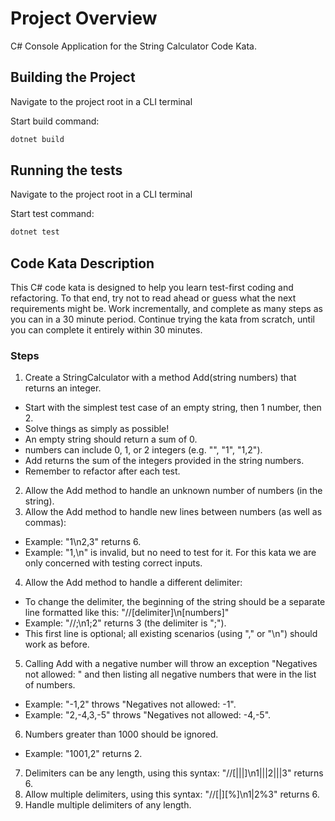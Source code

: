 # Project Overview
C# Console Application for the String Calculator Code Kata. 


## Building the Project
Navigate to the project root in a CLI terminal


Start build command:
```sh
dotnet build
```

## Running the tests
Navigate to the project root in a CLI terminal


Start test command:
```sh
dotnet test
```

## Code Kata Description
This C# code kata is designed to help you learn test-first coding and refactoring. To that end, try not to read ahead or guess what the next requirements might be. Work incrementally, and complete as many steps as you can in a 30 minute period. Continue trying the kata from scratch, until you can complete it entirely within 30 minutes.

### Steps
1. Create a StringCalculator with a method Add(string numbers) that returns an integer.
  -  Start with the simplest test case of an empty string, then 1 number, then 2.
  - Solve things as simply as possible!
  - An empty string should return a sum of 0.
  - numbers can include 0, 1, or 2 integers (e.g. "", "1", "1,2").
  - Add returns the sum of the integers provided in the string numbers.
  - Remember to refactor after each test.
2. Allow the Add method to handle an unknown number of numbers (in the string).
3. Allow the Add method to handle new lines between numbers (as well as commas):
  - Example: "1\n2,3" returns 6.
  - Example: "1,\n" is invalid, but no need to test for it. For this kata we are only concerned with testing correct inputs.
4. Allow the Add method to handle a different delimiter:
  - To change the delimiter, the beginning of the string should be a separate line formatted like this: "//[delimiter]\n[numbers]"
  - Example: "//;\n1;2" returns 3 (the delimiter is ";").
  - This first line is optional; all existing scenarios (using "," or "\n") should work as before.
5. Calling Add with a negative number will throw an exception "Negatives not allowed: " and then listing all negative numbers that were in the list of numbers.
  - Example: "-1,2" throws "Negatives not allowed: -1".
  - Example: "2,-4,3,-5" throws "Negatives not allowed: -4,-5".
6. Numbers greater than 1000 should be ignored.
  - Example: "1001,2" returns 2.
7. Delimiters can be any length, using this syntax: "//[|||]\n1|||2|||3" returns 6.
8. Allow multiple delimiters, using this syntax: "//[|][%]\n1|2%3" returns 6.
9. Handle multiple delimiters of any length.



